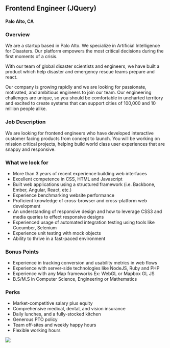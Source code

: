 ## Frontend Engineer (JQuery) 
#### Palo Alto, CA

### Overview
We are a startup based in Palo Alto. We specialize in Artificial Intelligence for Disasters. Our platform empowers the most critical decisions during the first moments of a crisis.

With our team of global disaster scientists and engineers, we have built a product which help disaster and emergency rescue teams prepare and react.

Our company is growing rapidly and we are looking for passionate, motivated, and ambitious engineers to join our team. Our engineering challenges are unique, so you should be comfortable in uncharted territory and excited to create systems that can support cities of 100,000 and 10 million people alike.

### Job Description
We are looking for frontend engineers who have developed interactive customer facing products from concept to launch. You will be working on mission critical projects, helping build world class user experiences that are snappy and responsive.

### What we look for
+ More than 3 years of recent experience building web interfaces
+ Excellent competence in CSS, HTML and Javascript
+ Built web applications using a structured framework (i.e. Backbone, Ember, Angular, React, etc.)
+ Experience benchmarking website performance
+ Proficient knowledge of cross-browser and cross-platform web development
+ An understanding of responsive design and how to leverage CSS3 and media queries to effect responsive designs
+ Experienced usage of automated integration testing using tools like Cucumber, Selenium
+ Experience unit testing with mock objects
+ Ability to thrive in a fast-paced environment

### Bonus Points
+ Experience in tracking conversion and usability metrics in web flows
+ Experience with server-side technologies like NodeJS, Ruby and PHP
+ Experience with any Map frameworks Ex: WebGL or Mapbox GL JS
+ B.S/M.S in Computer Science, Engineering or Mathematics

### Perks
+ Market-competitive salary plus equity
+ Comprehensive medical, dental, and vision insurance
+ Daily lunches, and a fully-stocked kitchen
+ Generous PTO policy
+ Team off-sites and weekly happy hours
+ Flexible working hours


[<img src='https://dabuttonfactory.com/button.png?t=Apply&f=Calibri-Bold&ts=24&tc=fff&tshs=1&tshc=000&hp=20&vp=8&c=5&bgt=gradient&bgc=3d85c6&ebgc=073763'>](https://letsrockit.co/users/auth/github?job_id=t25lienvbmnlcm4-frontend-engineer-jquery)

